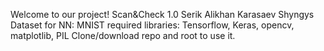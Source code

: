Welcome to our project!
Scan&Check 1.0 
Serik Alikhan
Karasaev Shyngys
Dataset for NN: MNIST
required libraries: Tensorflow, Keras, opencv, matplotlib, PIL
Clone/download repo and root to use it.
